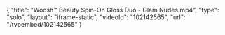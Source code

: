 {
    "title": "Woosh&trade; Beauty Spin-On Gloss Duo - Glam Nudes.mp4",
    "type": "solo",
    "layout": "iframe-static",
    "videoId": "102142565",
    "url": "\/tvpembed\/102142565"
}